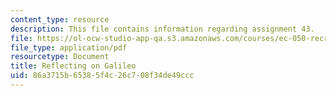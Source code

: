 ```yaml
---
content_type: resource
description: This file contains information regarding assignment 43.
file: https://ol-ocw-studio-app-qa.s3.amazonaws.com/courses/ec-050-recreate-experiments-from-history-inform-the-future-from-the-past-galileo-january-iap-2010/86a3715b65385f4c26c708f34de49ccc_MITEC_050IAP10_assn43.pdf
file_type: application/pdf
resourcetype: Document
title: Reflecting on Galileo
uid: 86a3715b-6538-5f4c-26c7-08f34de49ccc
---
```

